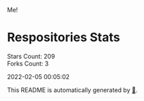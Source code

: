 Me!

# Respositories Stats
Stars Count: 209  
Forks Count: 3

2022-02-05 00:05:02  

This README is automatically generated by [🐰](https://github.com/rnitta/rnitta).
